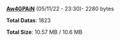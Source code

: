 [**Aw4GPAiN**](/data/Aw4GPAiN.txt) (05/11/22 - 23:30)- 2280 bytes

**Total Datas**: 1823

**Total Size**: 10.57 MB / 10.6 MB